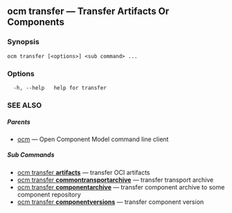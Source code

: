 ## ocm transfer &mdash; Transfer Artifacts Or Components

### Synopsis

```
ocm transfer [<options>] <sub command> ...
```

### Options

```
  -h, --help   help for transfer
```

### SEE ALSO

##### Parents

* [ocm](ocm.md)	 &mdash; Open Component Model command line client


##### Sub Commands

* [ocm transfer <b>artifacts</b>](ocm_transfer_artifacts.md)	 &mdash; transfer OCI artifacts
* [ocm transfer <b>commontransportarchive</b>](ocm_transfer_commontransportarchive.md)	 &mdash; transfer transport archive
* [ocm transfer <b>componentarchive</b>](ocm_transfer_componentarchive.md)	 &mdash; transfer component archive to some component repository
* [ocm transfer <b>componentversions</b>](ocm_transfer_componentversions.md)	 &mdash; transfer component version

